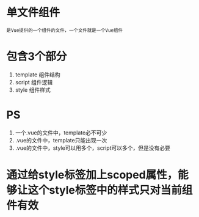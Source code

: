 # 单文件组件
    是Vue提供的一个组件的文件，一个文件就是一个Vue组件

# 包含3个部分

1. template   组件结构 
2. script  组件逻辑
3. style  组件样式

# PS 
1. 一个.vue的文件中，template必不可少
2. .vue的文件中，template只能出现一次
3. .vue的文件中，style可以用多个，script可以多个，但是没有必要

# 通过给style标签加上scoped属性，能够让这个style标签中的样式只对当前组件有效
